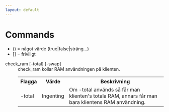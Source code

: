 ```yaml
---
layout: default
---
```


# Commands
* () = något värde (true|false|sträng...)
* [] = friviligt

<dl>
    <dt>check_ram [-total] [-swap]</dt>
    <dd>check_ram kollar RAM användningen på klienten.
        <table>
            <tr>
                <th>Flagga</th>
                <th>Värde</th>
                <th>Beskrivning</th>
            </tr>
            <tr>
                <td>-total</td>
                <td>Ingenting</td>
                <td>Om -total används så får man klienten's totala RAM, annars får man bara klientens RAM användning.</td>
            </tr>
         </table>
    </dd>
</dl>
